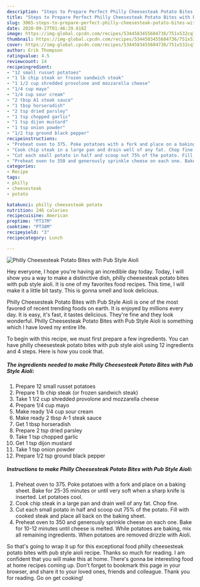 ```yaml
---
description: "Steps to Prepare Perfect Philly Cheesesteak Potato Bites with Pub Style Aioli"
title: "Steps to Prepare Perfect Philly Cheesesteak Potato Bites with Pub Style Aioli"
slug: 3065-steps-to-prepare-perfect-philly-cheesesteak-potato-bites-with-pub-style-aioli
date: 2020-09-27T01:46:29.618Z
image: https://img-global.cpcdn.com/recipes/5344583455604736/751x532cq70/philly-cheesesteak-potato-bites-with-pub-style-aioli-recipe-main-photo.jpg
thumbnail: https://img-global.cpcdn.com/recipes/5344583455604736/751x532cq70/philly-cheesesteak-potato-bites-with-pub-style-aioli-recipe-main-photo.jpg
cover: https://img-global.cpcdn.com/recipes/5344583455604736/751x532cq70/philly-cheesesteak-potato-bites-with-pub-style-aioli-recipe-main-photo.jpg
author: Erik Thompson
ratingvalue: 4.5
reviewcount: 14
recipeingredient:
- "12 small russet potatoes"
- "1 lb chip steak or frozen sandwich steak"
- "1 1/2 cup shredded provolone and mozzarella cheese"
- "1/4 cup mayo"
- "1/4 cup sour cream"
- "2 tbsp A1 steak sauce"
- "1 tbsp horseradish"
- "2 tsp dried parsley"
- "1 tsp chopped garlic"
- "1 tsp dijon mustard"
- "1 tsp onion powder"
- "1/2 tsp ground black pepper"
recipeinstructions:
- "Preheat oven to 375. Poke potatoes with a fork and place on a baking sheet. Bake for 25-35 minutes or until very soft when a sharp knife is inserted. Let potatoes cool."
- "Cook chip steak in a large pan and drain well of any fat. Chop fine."
- "Cut each small potato in half and scoop out 75% of the potato. Fill with cooked steak and place all back on the baking  sheet."
- "Preheat oven to 350 and generously sprinkle cheese on each one. Bake for 10-12 minutes until cheese is melted. While potatoes are baking, mix all remaining ingredients. When potatoes are removed drizzle with Aioli."
categories:
- Recipe
tags:
- philly
- cheesesteak
- potato

katakunci: philly cheesesteak potato 
nutrition: 246 calories
recipecuisine: American
preptime: "PT37M"
cooktime: "PT38M"
recipeyield: "3"
recipecategory: Lunch

---
```



![Philly Cheesesteak Potato Bites with Pub Style Aioli](https://img-global.cpcdn.com/recipes/5344583455604736/751x532cq70/philly-cheesesteak-potato-bites-with-pub-style-aioli-recipe-main-photo.jpg)

Hey everyone, I hope you're having an incredible day today. Today, I will show you a way to make a distinctive dish, philly cheesesteak potato bites with pub style aioli. It is one of my favorites food recipes. This time, I will make it a little bit tasty. This is gonna smell and look delicious.

Philly Cheesesteak Potato Bites with Pub Style Aioli is one of the most favored of recent trending foods on earth. It is enjoyed by millions every day. It is easy, it's fast, it tastes delicious. They're fine and they look wonderful. Philly Cheesesteak Potato Bites with Pub Style Aioli is something which I have loved my entire life.




To begin with this recipe, we must first prepare a few ingredients. You can have philly cheesesteak potato bites with pub style aioli using 12 ingredients and 4 steps. Here is how you cook that.

<!--inarticleads1-->

##### The ingredients needed to make Philly Cheesesteak Potato Bites with Pub Style Aioli:

1. Prepare 12 small russet potatoes
1. Prepare 1 lb chip steak (or frozen sandwich steak)
1. Take 1 1/2 cup shredded provolone and mozzarella cheese
1. Prepare 1/4 cup mayo
1. Make ready 1/4 cup sour cream
1. Make ready 2 tbsp A-1 steak sauce
1. Get 1 tbsp horseradish
1. Prepare 2 tsp dried parsley
1. Take 1 tsp chopped garlic
1. Get 1 tsp dijon mustard
1. Take 1 tsp onion powder
1. Prepare 1/2 tsp ground black pepper




<!--inarticleads2-->

##### Instructions to make Philly Cheesesteak Potato Bites with Pub Style Aioli:

1. Preheat oven to 375. Poke potatoes with a fork and place on a baking sheet. Bake for 25-35 minutes or until very soft when a sharp knife is inserted. Let potatoes cool.
1. Cook chip steak in a large pan and drain well of any fat. Chop fine.
1. Cut each small potato in half and scoop out 75% of the potato. Fill with cooked steak and place all back on the baking  sheet.
1. Preheat oven to 350 and generously sprinkle cheese on each one. Bake for 10-12 minutes until cheese is melted. While potatoes are baking, mix all remaining ingredients. When potatoes are removed drizzle with Aioli.




So that's going to wrap it up for this exceptional food philly cheesesteak potato bites with pub style aioli recipe. Thanks so much for reading. I am confident that you will make this at home. There's gonna be interesting food at home recipes coming up. Don't forget to bookmark this page in your browser, and share it to your loved ones, friends and colleague. Thank you for reading. Go on get cooking!
